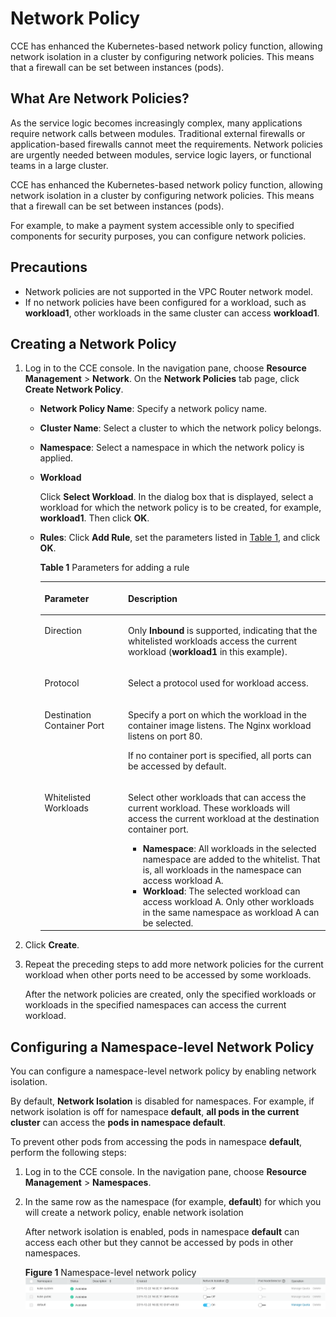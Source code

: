 # Network Policy<a name="cce_01_0059"></a>

CCE has enhanced the  Kubernetes-based  network policy  function, allowing network isolation in a  cluster  by configuring network policies. This means that a  firewall  can be set between  instances  \(pods\).

## What Are Network Policies?<a name="section322222112010"></a>

As the service logic becomes increasingly complex, many applications require network calls between modules. Traditional external firewalls or application-based firewalls cannot meet the requirements. Network policies are urgently needed between modules, service logic layers, or functional teams in a large cluster.

CCE has enhanced the Kubernetes-based network policy function, allowing network isolation in a cluster by configuring network policies. This means that a firewall can be set between instances \(pods\).

For example, to make a payment system accessible only to specified components for security purposes, you can configure network policies.

## Precautions<a name="section146088501667"></a>

-   Network policies are not supported in the VPC Router network model.
-   If no network policies have been configured for a workload, such as  **workload1**, other workloads in the same cluster can access  **workload1**.

## Creating a Network Policy<a name="section19894131402011"></a>

1.  Log in to the CCE console. In the navigation pane, choose  **Resource Management**  \>  **Network**. On the  **Network Policies**  tab page, click  **Create Network Policy**.
    -   **Network Policy Name**: Specify a network policy name.
    -   **Cluster Name**: Select a cluster to which the network policy belongs.
    -   **Namespace**: Select a namespace in which the network policy is applied.
    -   **Workload**

        Click  **Select Workload**. In the dialog box that is displayed, select a workload for which the network policy is to be created, for example,  **workload1**. Then click  **OK**.

    -   **Rules**: Click  **Add Rule**, set the parameters listed in  [Table 1](#table26919378234), and click  **OK**.

        **Table  1**  Parameters for adding a rule

        <a name="table26919378234"></a>
        <table><thead align="left"><tr id="row117013742315"><th class="cellrowborder" valign="top" width="29.21%" id="mcps1.2.3.1.1"><p id="p10701937122312"><a name="p10701937122312"></a><a name="p10701937122312"></a>Parameter</p>
        </th>
        <th class="cellrowborder" valign="top" width="70.78999999999999%" id="mcps1.2.3.1.2"><p id="p1970937162314"><a name="p1970937162314"></a><a name="p1970937162314"></a>Description</p>
        </th>
        </tr>
        </thead>
        <tbody><tr id="row17073752310"><td class="cellrowborder" valign="top" width="29.21%" headers="mcps1.2.3.1.1 "><p id="p1770337122315"><a name="p1770337122315"></a><a name="p1770337122315"></a>Direction</p>
        </td>
        <td class="cellrowborder" valign="top" width="70.78999999999999%" headers="mcps1.2.3.1.2 "><p id="p19701374230"><a name="p19701374230"></a><a name="p19701374230"></a>Only <strong id="b33045118549"><a name="b33045118549"></a><a name="b33045118549"></a>Inbound</strong> is supported, indicating that the whitelisted workloads access the current workload (<strong id="b5304112541"><a name="b5304112541"></a><a name="b5304112541"></a>workload1</strong> in this example).</p>
        </td>
        </tr>
        <tr id="row0706372237"><td class="cellrowborder" valign="top" width="29.21%" headers="mcps1.2.3.1.1 "><p id="p1871103711232"><a name="p1871103711232"></a><a name="p1871103711232"></a>Protocol</p>
        </td>
        <td class="cellrowborder" valign="top" width="70.78999999999999%" headers="mcps1.2.3.1.2 "><p id="p77123712230"><a name="p77123712230"></a><a name="p77123712230"></a>Select a protocol used for workload access.</p>
        </td>
        </tr>
        <tr id="row141931728132819"><td class="cellrowborder" valign="top" width="29.21%" headers="mcps1.2.3.1.1 "><p id="p18193102819285"><a name="p18193102819285"></a><a name="p18193102819285"></a>Destination Container Port</p>
        </td>
        <td class="cellrowborder" valign="top" width="70.78999999999999%" headers="mcps1.2.3.1.2 "><p id="p219311287289"><a name="p219311287289"></a><a name="p219311287289"></a>Specify a port on which the workload in the container image listens. The Nginx workload listens on port 80.</p>
        <p id="p37005549297"><a name="p37005549297"></a><a name="p37005549297"></a>If no container port is specified, all ports can be accessed by default.</p>
        </td>
        </tr>
        <tr id="row10711637182318"><td class="cellrowborder" valign="top" width="29.21%" headers="mcps1.2.3.1.1 "><p id="p107120375238"><a name="p107120375238"></a><a name="p107120375238"></a>Whitelisted Workloads</p>
        </td>
        <td class="cellrowborder" valign="top" width="70.78999999999999%" headers="mcps1.2.3.1.2 "><p id="p157183711231"><a name="p157183711231"></a><a name="p157183711231"></a>Select other workloads that can access the current workload. These workloads will access the current workload at the destination container port.</p>
        <a name="ul28102117259"></a><a name="ul28102117259"></a><ul id="ul28102117259"><li><strong id="b20221455143919"><a name="b20221455143919"></a><a name="b20221455143919"></a>Namespace</strong>: All workloads in the selected namespace are added to the whitelist. That is, all workloads in the namespace can access workload A.</li><li><strong id="b6341557153910"><a name="b6341557153910"></a><a name="b6341557153910"></a>Workload</strong>: The selected workload can access workload A. Only other workloads in the same namespace as workload A can be selected.</li></ul>
        </td>
        </tr>
        </tbody>
        </table>

2.  Click  **Create**.
3.  Repeat the preceding steps to add more network policies for the current workload when other ports need to be accessed by some workloads.

    After the network policies are created, only the specified workloads or workloads in the specified namespaces can access the current workload.


## Configuring a Namespace-level Network Policy<a name="section7606272113"></a>

You can configure a namespace-level network policy by enabling network isolation.

By default,  **Network Isolation**  is disabled for  namespaces. For example, if network isolation is off for namespace  **default**,  **all pods in the current cluster**  can access the  **pods in namespace default**.

To prevent other pods from accessing the pods in namespace  **default**, perform the following steps:

1.  Log in to the CCE console. In the navigation pane, choose  **Resource Management**  \>  **Namespaces**.
2.  In the same row as the namespace \(for example,  **default**\) for which you will create a network policy, enable network isolation

    After network isolation is enabled, pods in namespace  **default**  can access each other but they cannot be accessed by pods in other namespaces.

    **Figure  1**  Namespace-level network policy<a name="fig13427151918417"></a>  
    ![](figures/namespace-level-network-policy-1.png "namespace-level-network-policy-1")


